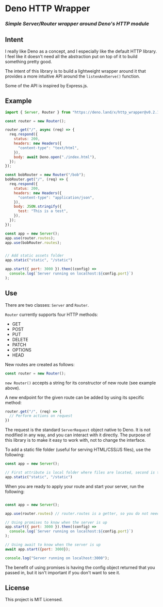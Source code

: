 # Deno HTTP Wrapper

### *Simple Server/Router wrapper around Deno's HTTP module*

## Intent

I really like Deno as a concept, and I especially like the default HTTP library. I feel like it doesn't need all the abstraction put on top of it to build something pretty good. 

The intent of this library is to build a lightweight wrapper around it that provides a more intuitive API around the `listenAndServe()` function. 

Some of the API is inspired by Express.js.

## Example

```javascript
import { Server, Router } from "https://deno.land/x/http_wrapper@v0.2.1/mod.ts";

const router = new Router();

router.get("/", async (req) => {
  req.respond({
    status: 200,
    headers: new Headers({
      "content-type": "text/html",
    }),
    body: await Deno.open("./index.html"),
  });
});

const bobRouter = new Router("/bob");
bobRouter.get("/", (req) => {
  req.respond({
    status: 200,
    headers: new Headers({
      "content-type": "application/json",
    }),
    body: JSON.stringify({
      test: "This is a test",
    }),
  });
});

const app = new Server();
app.use(router.routes);
app.use(bobRouter.routes);


// Add static assets folder
app.static("static", "/static")

app.start({ port: 3000 }).then((config) =>
  console.log(`Server running on localhost:${config.port}`)
);

```

## Use

There are two classes: `Server` and `Router`.

`Router` currently supports four HTTP methods: 
- GET
- POST
- PUT
- DELETE
- PATCH
- OPTIONS
- HEAD

New routes are created as follows:

```javascript
const router = new Router();
```

`new Router()` accepts a string for its constructor of new route (see example above).

A new endpoint for the given route can be added by using its specific method:

```javascript
router.get("/", (req) => {
  // Perform actions on request
})
```

The request is the standard `ServerRequest` object native to Deno. It is not modified in any way, and you can interact with it directly. The purpose of this library is to make it easy to work with, not to change the interface.

To add a static file folder (useful for serving HTML/CSS/JS files), use the following:

```javascript
const app = new Server();

// First attribute is local folder where files are located, second is the route to load the files from
app.static("static", "/static")

```

When you are ready to apply your route and start your server, run the following:

```javascript

const app = new Server();

app.use(router.routes) // router.routes is a getter, so you do not need to invoke it as a function.

// Using promises to know when the server is up
app.start({ port: 3000 }).then((config) =>
  console.log(`Server running on localhost:${config.port}`)
);

// Using await to know when the server is up
await app.start({port: 3000});

console.log("Server running on localhost:3000");
```

The benefit of using promises is having the config object returned that you passed in, but it isn't important if you don't want to see it.

## License

This project is MIT Licensed.